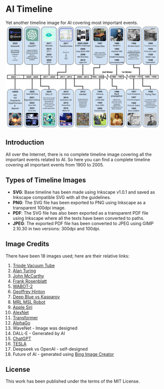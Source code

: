 # AI Timeline
Yet another timeline image for AI covering most important events.
![AI Timeline](AI-Timeline-100dpi.jpg)


## Introduction
All over the Internet, there is no complete timeline image covering all the important events related to AI. So here you can find a complete timeline covering all important events from 1900 to 2005.

## Types of Timeline Images
- **SVG**: Base timeline has been made using Inkscape v1.0.1 and saved as Inkscape compatible SVG with all the guidelines.
- **PNG**: The SVG file has been exported to PNG using Inkscape as a transparent 100dpi image.
- **PDF**: The SVG file has also been exported as a transparent PDF file using Inkscape where all the texts have been converted to paths.
- **JPEG**: The exported PDF file has been converted to JPEG using GIMP 2.10.30 in two versions: 300dpi and 100dpi.

## Image Credits
There have been 18 images used; here are their relative links:
1. [Triode Vacuum Tube](https://edisontechcenter.org/Computers/Eniac-USarmyPhoto700.jpg)
2. [Alan Turing](https://enterrasolutions.com/wp-content/uploads/2022/08/Turing-Alan-blog-768x766.png)
3. [John McCarthy](https://static.independent.co.uk/s3fs-public/thumbnails/image/2011/10/31/20/48-John-McCarthy-AP.jpg)
4. [Frank Rosenblatt](https://news.cornell.edu/stories/2019/09/professors-perceptron-paved-way-ai-60-years-too-soon)
5. [WABOT-2](https://cdn.sanity.io/images/7p2whiua/production/e94572f4926e7bc3a2e85b79cadf37424f161c6c-2048x1536.jpg?rect=497,0,1054,1536&w=1400&auto=format)
6. [Geoffrey Hinton](https://torontolife.mblycdn.com/tl/resized/2018/01/w1280/HINTON_riesbeck.jpg)
7. [Deep Blue vs Kasparov](https://cdn.britannica.com/97/197397-050-A3528661/Deep-Blue-Garry-Kasparov-game-computer-rematch-May-7-1997.jpg?w=300)
8. [MRL MSL Robot](https://scontent-sof1-1.xx.fbcdn.net/v/t39.30808-6/302339139_191583123235617_1029782698923622123_n.jpg)
9. [Apple Siri](https://media.cnn.com/api/v1/images/stellar/prod/111004090302-siri-iphone-4s.jpg)
10. [AlexNet](https://viso.ai/wp-content/uploads/2024/04/ImageNet.jpg)
11. [Transformer](https://decodingdatascience.com/wp-content/uploads/2023/10/Screenshot-2023-10-09-152438.png)
12. [AlphaGo](https://miro.medium.com/v2/resize:fit:720/format:webp/0*gw26I43B0wWY6xCC.jpg)
13. WaveNet - Image was designed
14. DALL-E - Generated by AI
15. [ChatGPT](https://commons.wikimedia.org/wiki/File:ChatGPT_logo.svg)
16. [TESLA](https://images.barrons.com/im-86454177?width=700&size=1.5005861664712778)
17. Deepseek vs OpenAI - self-designed
18. Future of AI - generated using [Bing Image Creator](https://www.bing.com/images/create)

## License
This work has been published under the terms of the MIT License.
